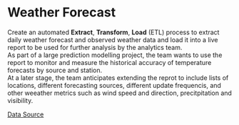 #   Weather Forecast
Create an automated **Extract**, **Transform**, **Load** (ETL) process to extract daily weather forecast and observed weather data and load it into a live report to be used for further analysis by the analytics team.\
As part of a large prediction modelling project, the team wants to use the report to monitor and measure the historical accuracy of temperature forecasts by source and station.\
At a later stage, the team anticipates extending the reprot to include lists of locations, different forecasting sources, different update frequencis, and other weeather metrics such as wind speed and direction, precitpitation and visibility.

[Data Source](wttr.in)
